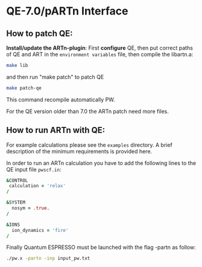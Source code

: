 # QE-7.0/pARTn Interface 

## How to patch QE:



**Install/update the ARTn-plugin**:
First **configure** QE, then put correct paths of QE and ART in the `environment variables` file, then compile the libartn.a:

```bash
make lib
```

and then run "make patch" to patch QE

```bash
make patch-qe
```

This command recompile automatically PW.

For the QE version older than 7.0 the ARTn patch need more files.

## How to run ARTn with QE:

For example calculations please see the `examples` directory. A brief
description of the minimum requirements is provided here.

In order to run an ARTn calculation you have to add the following
lines to the QE input file `pwscf.in`:

```fortran
&CONTROL
 calculation = 'relax' 
/

&SYSTEM
  nosym = .true. 
/

&IONS
  ion_dynamics = 'fire' 
/
```

Finally Quantum ESPRESSO must be launched with the flag -partn as follow:

```bash
./pw.x -partn -inp input_pw.txt
```

